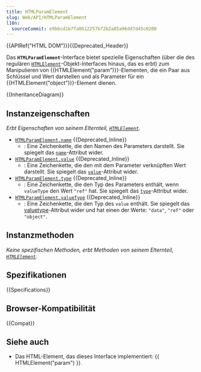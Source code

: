 ```yaml
---
title: HTMLParamElement
slug: Web/API/HTMLParamElement
l10n:
  sourceCommit: e9b6cd1b7fa8612257b72b2a85a96dd7d45c0200
---
```


{{APIRef("HTML DOM")}}{{Deprecated_Header}}

Das **`HTMLParamElement`**-Interface bietet spezielle Eigenschaften (über die des regulären [`HTMLElement`](/de/docs/Web/API/HTMLElement)-Objekt-Interfaces hinaus, das es erbt) zum Manipulieren von {{HTMLElement("param")}}-Elementen, die ein Paar aus Schlüssel und Wert darstellen und als Parameter für ein {{HTMLElement("object")}}-Element dienen.

{{InheritanceDiagram}}

## Instanzeigenschaften

_Erbt Eigenschaften von seinem Elternteil, [`HTMLElement`](/de/docs/Web/API/HTMLElement)._

- [`HTMLParamElement.name`](/de/docs/Web/API/HTMLParamElement/name) {{Deprecated_Inline}}
  - : Eine Zeichenkette, die den Namen des Parameters darstellt. Sie spiegelt das [`name`](/de/docs/Web/HTML/Reference/Elements/param#name)-Attribut wider.
- [`HTMLParamElement.value`](/de/docs/Web/API/HTMLParamElement/value) {{Deprecated_Inline}}
  - : Eine Zeichenkette, die den mit dem Parameter verknüpften Wert darstellt. Sie spiegelt das [`value`](/de/docs/Web/HTML/Reference/Elements/param#value)-Attribut wider.
- [`HTMLParamElement.type`](/de/docs/Web/API/HTMLParamElement/type) {{Deprecated_Inline}}
  - : Eine Zeichenkette, die den Typ des Parameters enthält, wenn `valueType` den Wert `"ref"` hat. Sie spiegelt das [`type`](/de/docs/Web/HTML/Reference/Elements/param#type)-Attribut wider.
- [`HTMLParamElement.valueType`](/de/docs/Web/API/HTMLParamElement/valueType) {{Deprecated_Inline}}
  - : Eine Zeichenkette, die den Typ des `value` enthält. Sie spiegelt das [valuetype](/de/docs/Web/HTML/Reference/Elements/param#valuetype)-Attribut wider und hat einen der Werte: `"data"`, `"ref"` oder `"object"`.

## Instanzmethoden

_Keine spezifischen Methoden, erbt Methoden von seinem Elternteil, [`HTMLElement`](/de/docs/Web/API/HTMLElement)._

## Spezifikationen

{{Specifications}}

## Browser-Kompatibilität

{{Compat}}

## Siehe auch

- Das HTML-Element, das dieses Interface implementiert: {{ HTMLElement("param") }}.
